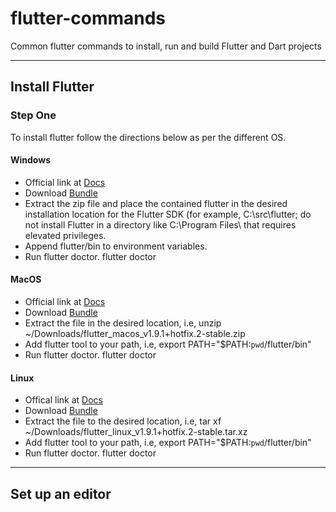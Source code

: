 # flutter-commands
Common flutter commands to install, run and build Flutter and Dart projects


***
## Install Flutter

### Step One
To install flutter follow the directions below as per the different OS.

#### Windows
- Official link at [Docs](https://flutter.dev/docs/get-started/install/windows)
- Download [Bundle](https://storage.googleapis.com/flutter_infra/releases/stable/windows/flutter_windows_v1.9.1+hotfix.2-stable.zip)
- Extract the zip file and place the contained flutter in the desired installation location for the Flutter SDK (for example, C:\src\flutter; do not install Flutter in a directory like C:\Program Files\ that requires elevated privileges.
- Append flutter/bin to environment variables.
- Run flutter doctor.
        flutter doctor

#### MacOS
- Official link at [Docs](https://flutter.dev/docs/get-started/install/macos)
- Download [Bundle](https://storage.googleapis.com/flutter_infra/releases/stable/macos/flutter_macos_v1.9.1+hotfix.2-stable.zip)
- Extract the file in the desired location, i.e,
        unzip ~/Downloads/flutter_macos_v1.9.1+hotfix.2-stable.zip
- Add flutter tool to your path, i.e,
        export PATH="$PATH:`pwd`/flutter/bin"
- Run flutter doctor.
        flutter doctor
    
#### Linux
- Offical link at [Docs](https://flutter.dev/docs/get-started/install/linux)
- Download [Bundle](https://storage.googleapis.com/flutter_infra/releases/stable/linux/flutter_linux_v1.9.1+hotfix.2-stable.tar.xz)
- Extract the file to the desired location, i.e,
        tar xf ~/Downloads/flutter_linux_v1.9.1+hotfix.2-stable.tar.xz
- Add flutter tool to your path, i.e,
        export PATH="$PATH:`pwd`/flutter/bin"
- Run flutter doctor.
        flutter doctor
    
    
***
## Set up an editor

